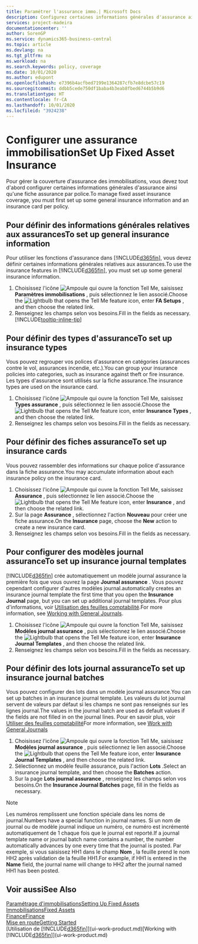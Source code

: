 ```yaml
---
title: Paramétrer l'assurance immo.| Microsoft Docs
description: Configurez certaines informations générales d'assurance ainsi qu'une fiche assurance par police pour gérer la couverture d'assurance des immobilisations.
services: project-madeira
documentationcenter: ''
author: SorenGP
ms.service: dynamics365-business-central
ms.topic: article
ms.devlang: na
ms.tgt_pltfrm: na
ms.workload: na
ms.search.keywords: policy, coverage
ms.date: 10/01/2020
ms.author: edupont
ms.openlocfilehash: e7396b4acfbed7199e1364287cfb7e8dcbe57c19
ms.sourcegitcommit: ddbb5cede750df1baba4b3eab8fbed6744b5b9d6
ms.translationtype: HT
ms.contentlocale: fr-CA
ms.lasthandoff: 10/01/2020
ms.locfileid: "3924238"
---
```

# <a name="set-up-fixed-asset-insurance"></a><span data-ttu-id="2a850-103">Configurer une assurance immobilisation</span><span class="sxs-lookup"><span data-stu-id="2a850-103">Set Up Fixed Asset Insurance</span></span>
<span data-ttu-id="2a850-104">Pour gérer la couverture d'assurance des immobilisations, vous devez tout d'abord configurer certaines informations générales d'assurance ainsi qu'une fiche assurance par police.</span><span class="sxs-lookup"><span data-stu-id="2a850-104">To manage fixed asset insurance coverage, you must first set up some general insurance information and an insurance card per policy.</span></span>

## <a name="to-set-up-general-insurance-information"></a><span data-ttu-id="2a850-105">Pour définir des informations générales relatives aux assurances</span><span class="sxs-lookup"><span data-stu-id="2a850-105">To set up general insurance information</span></span>
<span data-ttu-id="2a850-106">Pour utiliser les fonctions d'assurance dans [!INCLUDE[d365fin](includes/d365fin_md.md)], vous devez définir certaines informations générales relatives aux assurances.</span><span class="sxs-lookup"><span data-stu-id="2a850-106">To use the insurance features in [!INCLUDE[d365fin](includes/d365fin_md.md)], you must set up some general insurance information.</span></span>  

1. <span data-ttu-id="2a850-107">Choisissez l'icône ![Ampoule qui ouvre la fonction Tell Me](media/ui-search/search_small.png "Dites-moi ce que vous voulez faire"), saisissez **Paramètres immobilisations** , puis sélectionnez le lien associé.</span><span class="sxs-lookup"><span data-stu-id="2a850-107">Choose the ![Lightbulb that opens the Tell Me feature](media/ui-search/search_small.png "Tell me what you want to do") icon, enter **FA Setups** , and then choose the related link.</span></span>  
2. <span data-ttu-id="2a850-108">Renseignez les champs selon vos besoins.</span><span class="sxs-lookup"><span data-stu-id="2a850-108">Fill in the fields as necessary.</span></span> [!INCLUDE[tooltip-inline-tip](includes/tooltip-inline-tip_md.md)]  

## <a name="to-set-up-insurance-types"></a><span data-ttu-id="2a850-109">Pour définir des types d'assurance</span><span class="sxs-lookup"><span data-stu-id="2a850-109">To set up insurance types</span></span>
<span data-ttu-id="2a850-110">Vous pouvez regrouper vos polices d'assurance en catégories (assurances contre le vol, assurances incendie, etc.).</span><span class="sxs-lookup"><span data-stu-id="2a850-110">You can group your insurance policies into categories, such as insurance against theft or fire insurance.</span></span> <span data-ttu-id="2a850-111">Les types d'assurance sont utilisés sur la fiche assurance.</span><span class="sxs-lookup"><span data-stu-id="2a850-111">The insurance types are used on the insurance card.</span></span>

1. <span data-ttu-id="2a850-112">Choisissez l'icône ![Ampoule qui ouvre la fonction Tell Me](media/ui-search/search_small.png "Dites-moi ce que vous voulez faire"), saisissez **Types assurance** , puis sélectionnez le lien associé.</span><span class="sxs-lookup"><span data-stu-id="2a850-112">Choose the ![Lightbulb that opens the Tell Me feature](media/ui-search/search_small.png "Tell me what you want to do") icon, enter **Insurance Types** , and then choose the related link.</span></span>  
2. <span data-ttu-id="2a850-113">Renseignez les champs selon vos besoins.</span><span class="sxs-lookup"><span data-stu-id="2a850-113">Fill in the fields as necessary.</span></span>

## <a name="to-set-up-insurance-cards"></a><span data-ttu-id="2a850-114">Pour définir des fiches assurance</span><span class="sxs-lookup"><span data-stu-id="2a850-114">To set up insurance cards</span></span>
<span data-ttu-id="2a850-115">Vous pouvez rassembler des informations sur chaque police d'assurance dans la fiche assurance.</span><span class="sxs-lookup"><span data-stu-id="2a850-115">You may accumulate information about each insurance policy on the insurance card.</span></span>  

1. <span data-ttu-id="2a850-116">Choisissez l'icône ![Ampoule qui ouvre la fonction Tell Me](media/ui-search/search_small.png "Dites-moi ce que vous voulez faire"), saisissez **Assurance** , puis sélectionnez le lien associé.</span><span class="sxs-lookup"><span data-stu-id="2a850-116">Choose the ![Lightbulb that opens the Tell Me feature](media/ui-search/search_small.png "Tell me what you want to do") icon, enter **Insurance** , and then choose the related link.</span></span>  
2. <span data-ttu-id="2a850-117">Sur la page **Assurance** , sélectionnez l'action **Nouveau** pour créer une fiche assurance.</span><span class="sxs-lookup"><span data-stu-id="2a850-117">On the **Insurance** page, choose the **New** action to create a  new insurance card.</span></span>  
3. <span data-ttu-id="2a850-118">Renseignez les champs selon vos besoins.</span><span class="sxs-lookup"><span data-stu-id="2a850-118">Fill in the fields as necessary.</span></span>

## <a name="to-set-up-insurance-journal-templates"></a><span data-ttu-id="2a850-119">Pour configurer des modèles journal assurance</span><span class="sxs-lookup"><span data-stu-id="2a850-119">To set up insurance journal templates</span></span>
[!INCLUDE[d365fin](includes/d365fin_md.md)] <span data-ttu-id="2a850-120">crée automatiquement un modèle journal assurance la première fois que vous ouvrez la page **Journal assurance** . Vous pouvez cependant configurer d'autres modèles journal.</span><span class="sxs-lookup"><span data-stu-id="2a850-120">automatically creates an insurance journal template the first time that you open the **Insurance Journal** page, but you can set up additional journal templates.</span></span> <span data-ttu-id="2a850-121">Pour plus d'informations, voir [Utilisation des feuilles comptabilité](ui-work-general-journals.md).</span><span class="sxs-lookup"><span data-stu-id="2a850-121">For more information, see [Working with General Journals](ui-work-general-journals.md).</span></span>  

1. <span data-ttu-id="2a850-122">Choisissez l'icône ![Ampoule qui ouvre la fonction Tell Me](media/ui-search/search_small.png "Dites-moi ce que vous voulez faire"), saisissez **Modèles journal assurance** , puis sélectionnez le lien associé.</span><span class="sxs-lookup"><span data-stu-id="2a850-122">Choose the ![Lightbulb that opens the Tell Me feature](media/ui-search/search_small.png "Tell me what you want to do") icon, enter **Insurance Journal Templates** , and then choose the related link.</span></span>  
2. <span data-ttu-id="2a850-123">Renseignez les champs selon vos besoins.</span><span class="sxs-lookup"><span data-stu-id="2a850-123">Fill in the fields as necessary.</span></span>

## <a name="to-set-up-insurance-journal-batches"></a><span data-ttu-id="2a850-124">Pour définir des lots journal assurance</span><span class="sxs-lookup"><span data-stu-id="2a850-124">To set up insurance journal batches</span></span>
<span data-ttu-id="2a850-125">Vous pouvez configurer des lots dans un modèle journal assurance.</span><span class="sxs-lookup"><span data-stu-id="2a850-125">You can set up batches in an insurance journal template.</span></span> <span data-ttu-id="2a850-126">Les valeurs du lot journal servent de valeurs par défaut si les champs ne sont pas renseignés sur les lignes journal.</span><span class="sxs-lookup"><span data-stu-id="2a850-126">The values in the journal batch are used as default values if the fields are not filled in on the journal lines.</span></span> <span data-ttu-id="2a850-127">Pour en savoir plus, voir [Utiliser des feuilles comptabilité](ui-work-general-journals.md)</span><span class="sxs-lookup"><span data-stu-id="2a850-127">For more information, see [Work with General Journals](ui-work-general-journals.md)</span></span>  

1. <span data-ttu-id="2a850-128">Choisissez l'icône ![Ampoule qui ouvre la fonction Tell Me](media/ui-search/search_small.png "Dites-moi ce que vous voulez faire"), saisissez **Modèles journal assurance** , puis sélectionnez le lien associé.</span><span class="sxs-lookup"><span data-stu-id="2a850-128">Choose the ![Lightbulb that opens the Tell Me feature](media/ui-search/search_small.png "Tell me what you want to do") icon, enter **Insurance Journal Templates** , and then choose the related link.</span></span>  
2. <span data-ttu-id="2a850-129">Sélectionnez un modèle feuille assurance, puis l'action **Lots** .</span><span class="sxs-lookup"><span data-stu-id="2a850-129">Select an insurance journal template, and then choose the **Batches** action.</span></span>
3. <span data-ttu-id="2a850-130">Sur la page **Lots journal assurance** , renseignez les champs selon vos besoins.</span><span class="sxs-lookup"><span data-stu-id="2a850-130">On the **Insurance Journal Batches** page, fill in the fields as necessary.</span></span>

> [!NOTE]  
>   <span data-ttu-id="2a850-131">Les numéros remplissent une fonction spéciale dans les noms de journal.</span><span class="sxs-lookup"><span data-stu-id="2a850-131">Numbers have a special function in journal names.</span></span> <span data-ttu-id="2a850-132">Si un nom de journal ou de modèle journal indique un numéro, ce numéro est incrémenté automatiquement de 1 chaque fois que le journal est reporté.</span><span class="sxs-lookup"><span data-stu-id="2a850-132">If a journal template name or journal batch name contains a number, the number automatically advances by one every time that the journal is posted.</span></span> <span data-ttu-id="2a850-133">Par exemple, si vous saisissez HH1 dans le champ **Nom** , la feuille prend le nom HH2 après validation de la feuille HH1.</span><span class="sxs-lookup"><span data-stu-id="2a850-133">For example, if HH1 is entered in the **Name** field, the journal name will change to HH2 after the journal named HH1 has been posted.</span></span>

## <a name="see-also"></a><span data-ttu-id="2a850-134">Voir aussi</span><span class="sxs-lookup"><span data-stu-id="2a850-134">See Also</span></span>
[<span data-ttu-id="2a850-135">Paramétrage d'immobilisations</span><span class="sxs-lookup"><span data-stu-id="2a850-135">Setting Up Fixed Assets</span></span>](fa-setup.md)  
[<span data-ttu-id="2a850-136">Immobilisations</span><span class="sxs-lookup"><span data-stu-id="2a850-136">Fixed Assets</span></span>](fa-manage.md)  
[<span data-ttu-id="2a850-137">Finance</span><span class="sxs-lookup"><span data-stu-id="2a850-137">Finance</span></span>](finance.md)  
[<span data-ttu-id="2a850-138">Mise en route</span><span class="sxs-lookup"><span data-stu-id="2a850-138">Getting Started</span></span>](product-get-started.md)  
<span data-ttu-id="2a850-139">[Utilisation de [!INCLUDE[d365fin](includes/d365fin_md.md)]](ui-work-product.md)</span><span class="sxs-lookup"><span data-stu-id="2a850-139">[Working with [!INCLUDE[d365fin](includes/d365fin_md.md)]](ui-work-product.md)</span></span>
